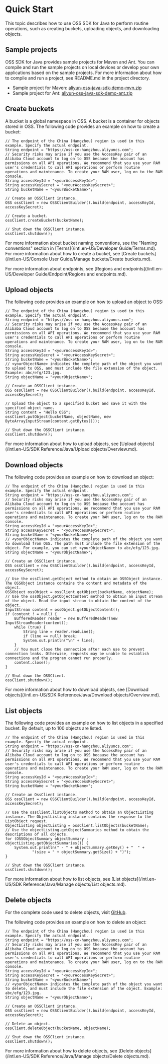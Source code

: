 # Quick Start

This topic describes how to use OSS SDK for Java to perform routine operations, such as creating buckets, uploading objects, and downloading objects.

## Sample projects

OSS SDK for Java provides sample projects for Maven and Ant. You can compile and run the sample projects on local devices or develop your own applications based on the sample projects. For more information about how to compile and run a project, see README.md in the project directory.

-   Sample project for Maven: [aliyun-oss-java-sdk-demo-mvn.zip](http://gosspublic.alicdn.com/sdks/java/aliyun-oss-java-sdk-demo-mvn-3.10.2.zip)
-   Sample project for Ant: [aliyun-oss-java-sdk-demo-ant.zip](http://gosspublic.alicdn.com/sdks/java/aliyun-oss-java-sdk-demo-ant-3.10.2.zip)

## Create buckets

A bucket is a global namespace in OSS. A bucket is a container for objects stored in OSS. The following code provides an example on how to create a bucket:

```
// The endpoint of the China (Hangzhou) region is used in this example. Specify the actual endpoint.
String endpoint = "https://oss-cn-hangzhou.aliyuncs.com";
// Security risks may arise if you use the AccessKey pair of an Alibaba Cloud account to log on to OSS because the account has permissions on all API operations. We recommend that you use your RAM user's credentials to call API operations or perform routine operations and maintenance. To create your RAM user, log on to the RAM console.
String accessKeyId = "<yourAccessKeyId>";
String accessKeySecret = "<yourAccessKeySecret>";
String bucketName = "<yourBucketName>";

// Create an OSSClient instance.
OSS ossClient = new OSSClientBuilder().build(endpoint, accessKeyId, accessKeySecret);

// Create a bucket.
ossClient.createBucket(bucketName);

// Shut down the OSSClient instance.
ossClient.shutdown();            
```

For more information about bucket naming conventions, see the "Naming conventions" section in [Terms](/intl.en-US/Developer Guide/Terms.md). For more information about how to create a bucket, see [Create buckets](/intl.en-US/Console User Guide/Manage buckets/Create buckets.md).

For more information about endpoints, see [Regions and endpoints](/intl.en-US/Developer Guide/Endpoint/Regions and endpoints.md).

## Upload objects

The following code provides an example on how to upload an object to OSS:

```
// The endpoint of the China (Hangzhou) region is used in this example. Specify the actual endpoint.
String endpoint = "https://oss-cn-hangzhou.aliyuncs.com";
// Security risks may arise if you use the AccessKey pair of an Alibaba Cloud account to log on to OSS because the account has permissions on all API operations. We recommend that you use your RAM user's credentials to call API operations or perform routine operations and maintenance. To create your RAM user, log on to the RAM console.
String accessKeyId = "<yourAccessKeyId>";
String accessKeySecret = "<yourAccessKeySecret>";
String bucketName = "<yourBucketName>";
// <yourObjectName> indicates the complete path of the object you want to upload to OSS, and must include the file extension of the object. Example: abc/efg/123.jpg.
String objectName = "<yourObjectName>";

// Create an OSSClient instance.
OSS ossClient = new OSSClientBuilder().build(endpoint, accessKeyId, accessKeySecret);

// Upload the object to a specified bucket and save it with the specified object name.
String content = "Hello OSS";
ossClient.putObject(bucketName, objectName, new ByteArrayInputStream(content.getBytes()));

// Shut down the OSSClient instance.
ossClient.shutdown();            
```

For more information about how to upload objects, see [Upload objects](/intl.en-US/SDK Reference/Java/Upload objects/Overview.md).

## Download objects

The following code provides an example on how to download an object:

```
// The endpoint of the China (Hangzhou) region is used in this example. Specify the actual endpoint.
String endpoint = "https://oss-cn-hangzhou.aliyuncs.com";
// Security risks may arise if you use the AccessKey pair of an Alibaba Cloud account to log on to OSS because the account has permissions on all API operations. We recommend that you use your RAM user's credentials to call API operations or perform routine operations and maintenance. To create your RAM user, log on to the RAM console.
String accessKeyId = "<yourAccessKeyId>";
String accessKeySecret = "<yourAccessKeySecret>";
String bucketName = "<yourBucketName>";
// <yourObjectName> indicates the complete path of the object you want to download from OSS. The path must include the file extension of the object. For example, you can set <yourObjectName> to abc/efg/123.jpg.
String objectName = "<yourObjectName>";

// Create an OSSClient instance.
OSS ossClient = new OSSClientBuilder().build(endpoint, accessKeyId, accessKeySecret);

// Use the ossClient.getObject method to obtain an OSSObject instance. The OSSObject instance contains the content and metadata of the object.
OSSObject ossObject = ossClient.getObject(bucketName, objectName);
// Use the ossObject.getObjectContent method to obtain an input stream of the object. Read the input stream to obtain the content of the object.
InputStream content = ossObject.getObjectContent();
if (content ! = null) {
    BufferedReader reader = new BufferedReader(new InputStreamReader(content));
    while (true) {
        String line = reader.readLine();
        if (line == null) break;
        System.out.println("\n" + line);
    }
    // You must close the connection after each use to prevent connection leaks. Otherwise, requests may be unable to establish connections and the program cannot run properly.
    content.close();
}

// Shut down the OSSClient.
ossClient.shutdown();            
```

For more information about how to download objects, see [Download objects](/intl.en-US/SDK Reference/Java/Download objects/Overview.md).

## List objects

The following code provides an example on how to list objects in a specified bucket. By default, up to 100 objects are listed.

```
// The endpoint of the China (Hangzhou) region is used in this example. Specify the actual endpoint.
String endpoint = "https://oss-cn-hangzhou.aliyuncs.com";
// Security risks may arise if you use the AccessKey pair of an Alibaba Cloud account to log on to OSS because the account has permissions on all API operations. We recommend that you use your RAM user's credentials to call API operations or perform routine operations and maintenance. To create your RAM user, log on to the RAM console.
String accessKeyId = "<yourAccessKeyId>";
String accessKeySecret = "<yourAccessKeySecret>";
String bucketName = "<yourBucketName>";

// Create an OssClient instance.
OSS ossClient = new OSSClientBuilder().build(endpoint, accessKeyId, accessKeySecret);

// Use the ossClient.listObjects method to obtain an ObjectListing instance. The ObjectListing instance contains the response to the ListObject request.
ObjectListing objectListing = ossClient.listObjects(bucketName);
// Use the objectListing.getObjectSummaries method to obtain the descriptions of all objects.
for (OSSObjectSummary objectSummary : objectListing.getObjectSummaries()) {
    System.out.println(" - " + objectSummary.getKey() + "  " +
            "(size = " + objectSummary.getSize() + ")");
}

// Shut down the OSSClient instance.
ossClient.shutdown();            
```

For more information about how to list objects, see [List objects](/intl.en-US/SDK Reference/Java/Manage objects/List objects.md).

## Delete objects

For the complete code used to delete objects, visit [GitHub](https://github.com/aliyun/aliyun-oss-java-sdk/blob/master/src/samples/GetStartedSample.java).

The following code provides an example on how to delete an object:

```
// The endpoint of the China (Hangzhou) region is used in this example. Specify the actual endpoint.
String endpoint = "https://oss-cn-hangzhou.aliyuncs.com";
// Security risks may arise if you use the AccessKey pair of an Alibaba Cloud account to log on to OSS because the account has permissions on all API operations. We recommend that you use your RAM user's credentials to call API operations or perform routine operations and maintenance. To create your RAM user, log on to the RAM console.
String accessKeyId = "<yourAccessKeyId>";
String accessKeySecret = "<yourAccessKeySecret>";
String bucketName = "<yourBucketName>";
// <yourObjectName> indicates the complete path of the object you want to delete, and must include the file extension of the object. Example: abc/efg/123.jpg.
String objectName = "<yourObjectName>";

// Create an OSSClient instance.
OSS ossClient = new OSSClientBuilder().build(endpoint, accessKeyId, accessKeySecret);

// Delete an object.
ossClient.deleteObject(bucketName, objectName);

// Shut down the OSSClient instance.
ossClient.shutdown();            
```

For more information about how to delete objects, see [Delete objects](/intl.en-US/SDK Reference/Java/Manage objects/Delete objects.md).


